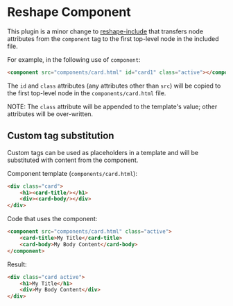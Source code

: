 # Reshape Component

This plugin is a minor change to [reshape-include](https://github.com/reshape/include) that transfers
node attributes from the `component` tag to the first top-level node in the included file.

For example, in the following use of `component`:

```html
<component src="components/card.html" id="card1" class="active"></component>
```

The `id` and `class` attributes (any attributes other than `src`) will be copied to the first top-level node in the
`components/card.html` file.

NOTE: The `class` attribute will be appended to the template's value; other attributes will be over-written.

## Custom tag substitution

Custom tags can be used as placeholders in a template and will be substituted with content from the component.

Component template (`components/card.html`):
```html
<div class="card">
	<h1><card-title/></h1>
	<div><card-body/></div>
</div>
```

Code that uses the component:
```html
<component src="components/card.html" class="active">
	<card-title>My Title</card-title>
	<card-body>My Body Content</card-body>
</component>
```

Result:
```html
<div class="card active">
	<h1>My Title</h1>
	<div>My Body Content</div>
</div>
```
